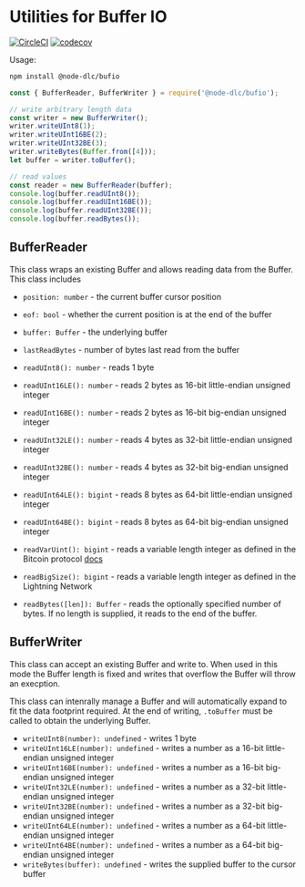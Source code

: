 # Utilities for Buffer IO

[![CircleCI](https://circleci.com/gh/atomicfinance/node-dlc/tree/master.svg?style=shield)](https://circleci.com/gh/atomicfinance/node-dlc/tree/master)
[![codecov](https://codecov.io/gh/atomicfinance/node-dlc/branch/master/graph/badge.svg)](https://codecov.io/gh/atomicfinance/node-dlc)

Usage:

```bash
npm install @node-dlc/bufio
```

```javascript
const { BufferReader, BufferWriter } = require('@node-dlc/bufio');

// write arbitrary length data
const writer = new BufferWriter();
writer.writeUInt8(1);
writer.writeUInt16BE(2);
writer.writeUInt32BE(3);
writer.writeBytes(Buffer.from([4]));
let buffer = writer.toBuffer();

// read values
const reader = new BufferReader(buffer);
console.log(buffer.readUInt8());
console.log(buffer.readUInt16BE());
console.log(buffer.readUInt32BE());
console.log(buffer.readBytes());
```

## BufferReader

This class wraps an existing Buffer and allows reading data from the Buffer. This class includes

- `position: number` - the current buffer cursor position
- `eof: bool` - whether the current position is at the end of the buffer
- `buffer: Buffer` - the underlying buffer
- `lastReadBytes` - number of bytes last read from the buffer

- `readUInt8(): number` - reads 1 byte
- `readUInt16LE(): number` - reads 2 bytes as 16-bit little-endian unsigned integer
- `readUInt16BE(): number` - reads 2 bytes as 16-bit big-endian unsigned integer
- `readUInt32LE(): number` - reads 4 bytes as 32-bit little-endian unsigned integer
- `readUInt32BE(): number` - reads 4 bytes as 32-bit big-endian unsigned integer
- `readUInt64LE(): bigint` - reads 8 bytes as 64-bit little-endian unsigned integer
- `readUInt64BE(): bigint` - reads 8 bytes as 64-bit big-endian unsigned integer
- `readVarUint(): bigint` - reads a variable length integer as defined in the Bitcoin protocol [docs](https://en.bitcoin.it/wiki/Protocol_documentation#Variable_length_integer)
- `readBigSize(): bigint` - reads a variable length integer as defined in the Lightning Network
- `readBytes([len]): Buffer` - reads the optionally specified number of bytes. If no length is supplied, it reads to the end of the buffer.

## BufferWriter

This class can accept an existing Buffer and write to. When used in this mode
the Buffer length is fixed and writes that overflow the Buffer will throw an
execption.

This class can intenrally manage a Buffer and will automatically expand to fit
the data footprint required. At the end of writing, `.toBuffer` must be called
to obtain the underlying Buffer.

- `writeUInt8(number): undefined` - writes 1 byte
- `writeUInt16LE(number): undefined` - writes a number as a 16-bit little-endian unsigned integer
- `writeUInt16BE(number): undefined` - writes a number as a 16-bit big-endian unsigned integer
- `writeUInt32LE(number): undefined` - writes a number as a 32-bit little-endian unsigned integer
- `writeUInt32BE(number): undefined` - writes a number as a 32-bit big-endian unsigned integer
- `writeUInt64LE(number): undefined` - writes a number as a 64-bit little-endian unsigned integer
- `writeUInt64BE(number): undefined` - writes a number as a 64-bit big-endian unsigned integer
- `writeBytes(buffer): undefined` - writes the supplied buffer to the cursor buffer
